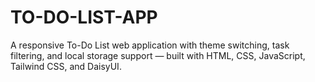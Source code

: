 # TO-DO-LIST-APP
A responsive To-Do List web application with theme switching, task filtering, and local storage support — built with HTML, CSS, JavaScript, Tailwind CSS, and DaisyUI.
